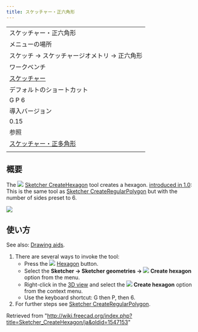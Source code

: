 ```yaml
---
title: スケッチャー・正六角形
---
```

|  |
| --- |
| スケッチャー・正六角形 |
| メニューの場所 |
| スケッチ → スケッチャージオメトリ → 正六角形 |
| ワークベンチ |
| [スケッチャー](/Sketcher_Workbench/ja "Sketcher Workbench/ja") |
| デフォルトのショートカット |
| G P 6 |
| 導入バージョン |
| 0.15 |
| 参照 |
| [スケッチャー・正多角形](/Sketcher_CreateRegularPolygon/ja "Sketcher CreateRegularPolygon/ja") |
|  |

## 概要

The ![](/images/Sketcher_CreateHexagon.svg) [Sketcher CreateHexagon](/Sketcher_CreateHexagon "Sketcher CreateHexagon") tool creates a hexagon. [introduced in 1.0](/Release_notes_1.0 "Release notes 1.0"): This is the same tool as [Sketcher CreateRegularPolygon](/Sketcher_CreateRegularPolygon "Sketcher CreateRegularPolygon") but with the number of sides preset to 6.

![](/images/SketcherCreateHexagonExample.png)

## 使い方

See also: [Drawing aids](/Sketcher_Workbench#Drawing_aids "Sketcher Workbench").

1. There are several ways to invoke the tool:
   * Press the ![](/images/Sketcher_CreateHexagon.svg) [Hexagon](/Sketcher_CreateHexagon "Sketcher CreateHexagon") button.
   * Select the **Sketcher → Sketcher geometries → ![](/images/Sketcher_CreateHexagon.svg) Create hexagon** option from the menu.
   * Right-click in the [3D view](/3D_view "3D view") and select the **![](/images/Sketcher_CreateHexagon.svg) Create hexagon** option from the context menu.
   * Use the keyboard shortcut: G then P, then 6.
2. For further steps see [Sketcher CreateRegularPolygon](/Sketcher_CreateRegularPolygon#Usage "Sketcher CreateRegularPolygon").

Retrieved from "<http://wiki.freecad.org/index.php?title=Sketcher_CreateHexagon/ja&oldid=1547153>"